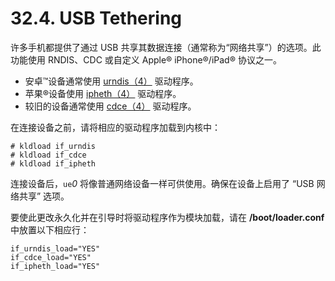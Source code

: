 # 32.4. USB Tethering


许多手机都提供了通过 USB 共享其数据连接（通常称为“网络共享”）的选项。此功能使用 RNDIS、CDC 或自定义 Apple® iPhone®/iPad® 协议之一。

- 安卓™设备通常使用 [urndis（4）](https://www.freebsd.org/cgi/man.cgi?query=urndis&sektion=4&format=html) 驱动程序。
- 苹果®设备使用 [ipheth（4）](https://www.freebsd.org/cgi/man.cgi?query=ipheth&sektion=4&format=html) 驱动程序。
- 较旧的设备通常使用 [cdce（4）](https://www.freebsd.org/cgi/man.cgi?query=cdce&sektion=4&format=html) 驱动程序。

在连接设备之前，请将相应的驱动程序加载到内核中：

```
# kldload if_urndis
# kldload if_cdce
# kldload if_ipheth
```

连接设备后，`ue`*0* 将像普通网络设备一样可供使用。确保在设备上启用了 “USB 网络共享” 选项。

要使此更改永久化并在引导时将驱动程序作为模块加载，请在 **/boot/loader.conf** 中放置以下相应行：

```
if_urndis_load="YES"
if_cdce_load="YES"
if_ipheth_load="YES"
```
